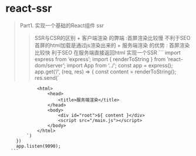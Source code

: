 # react-ssr
>Part1. 实现一个基础的React组件 ssr
>>SSR与CSR的区别
      + 客户端渲染 的弊端 :首屏渲染比较慢 不利于SEO 首屏的html加载是通过js渲染出来的
      + 服务端渲染 的优势 : 首屏渲染比较快 利于SEO  在服务端直接返回html
>>实现一个SSR
      ```
        import express from ‘express’;
        import { renderToString  } from ‘react-dom/server’;
        import App from ‘../‘;
        const app = express();
        app.get(‘/‘, (req, res) => {
            const content = renderToString(<App/>);
            res.send(`

                <html>
                    <head>
                        <title>服务端渲染</title>
                    </head>
                    <body>
                        <div id="root">${ content }</div>
                        <script src="/main.js"></script>
                    </body>
                </html>    
            `)
        })
        app.listen(9090);
      ```
